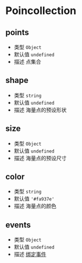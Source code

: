 # Poincollection

## points
* 类型 `Object`
* 默认值 `undefined`
* 描述 点集合

## shape
* 类型 `string`
* 默认值 `undefined`
* 描述 海量点的预设形状

## size
* 类型 `Object`
* 默认值 `undefined`
* 描述 海量点的预设尺寸

## color
* 类型 `string`
* 默认值 `'#fa937e'`
* 描述 海量点的颜色

## events
* 类型 `Object`
* 默认值 `undefined`
* 描述 [绑定事件](http://lbsyun.baidu.com/cms/jsapi/reference/jsapi_reference_3_0.html#a3b20)
